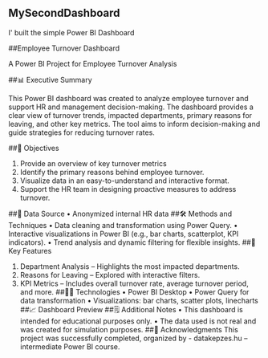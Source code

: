 ## MySecondDashboard

I' built the simple Power BI Dashboard

##Employee Turnover Dashboard

A Power BI Project for Employee Turnover Analysis

##📊 Executive Summary

This Power BI dashboard was created to analyze employee turnover and support HR and management decision-making. The dashboard provides a clear view of turnover trends, impacted departments, primary reasons for leaving, and other key metrics. The tool aims to inform decision-making and guide strategies for reducing turnover rates.

##🎯 Objectives
1.	Provide an overview of key turnover metrics
2.	Identify the primary reasons behind employee turnover.
3.	Visualize data in an easy-to-understand and interactive format.
4.	Support the HR team in designing proactive measures to address turnover.
   
##📂 Data Source
•	Anonymized internal HR data
##🛠️ Methods and Techniques
•	Data cleaning and transformation using Power Query.
•	Interactive visualizations in Power BI (e.g., bar charts, scatterplot, KPI indicators).
•	Trend analysis and dynamic filtering for flexible insights.
##🚀 Key Features
1.	Department Analysis – Highlights the most impacted departments.
2.	Reasons for Leaving – Explored with interactive filters.
3.	KPI Metrics – Includes overall turnover rate, average turnover period, and more.
##🧑‍💻 Technologies
•	Power BI Desktop
•	Power Query for data transformation
•	Visualizations: bar charts, scatter plots, linecharts
##📈 Dashboard Preview
##🗒️ Additional Notes
•	This dashboard is intended for educational purposes only.
•	The data used is not real and was created for simulation purposes.
##🤝 Acknowledgments
This project was successfully completed, organized by - datakepzes.hu – intermediate Power BI course.
